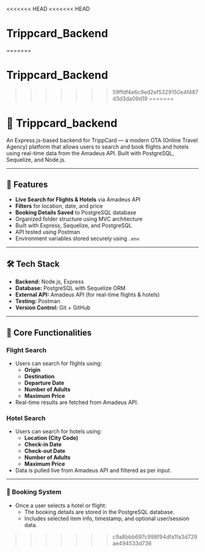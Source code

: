 <<<<<<< HEAD
<<<<<<< HEAD
# Trippcard_Backend

=======
# Trippcard_Backend
>>>>>>> 59ffdf4e6c9ed2ef5329150e4f487d3d3da09d19
=======
# 🧳 Trippcard_backend

An Express.js-based backend for TrippCard — a modern OTA (Online Travel Agency) platform that allows users to search and book flights and hotels using real-time data from the Amadeus API. Built with PostgreSQL, Sequelize, and Node.js.

---

## 🚀 Features

- **Live Search for Flights & Hotels** via Amadeus API
- **Filters** for location, date, and price
- **Booking Details Saved** to PostgreSQL database
- Organized folder structure using MVC architecture
- Built with Express, Sequelize, and PostgreSQL
- API tested using Postman
- Environment variables stored securely using `.env`

---

## 🛠️ Tech Stack

- **Backend:** Node.js, Express
- **Database:** PostgreSQL with Sequelize ORM
- **External API:** Amadeus API (for real-time flights & hotels)
- **Testing:** Postman
- **Version Control:** Git + GitHub

---

## 📌 Core Functionalities

### Flight Search
- Users can search for flights using:
  - **Origin**
  - **Destination**
  - **Departure Date**
  - **Number of Adults**
  - **Maximum Price**
- Real-time results are fetched from Amadeus API.


### Hotel Search
- Users can search for hotels using:
  - **Location (City Code)**
  - **Check-in Date**
  - **Check-out Date**
  - **Number of Adults**
  - **Maximum Price**
- Data is pulled live from Amadeus API and filtered as per input.

---

### 📝 Booking System
- Once a user selects a hotel or flight:
  - The booking details are stored in the PostgreSQL database.
  - Includes selected item info, timestamp, and optional user/session data.

>>>>>>> c9a8bbb697c998f94dfa1fa3d729ae494533d736
